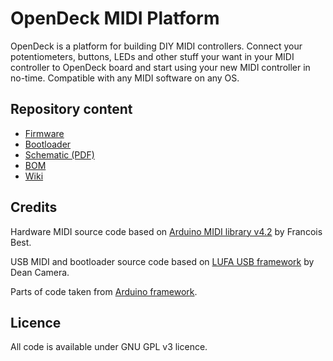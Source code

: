 # OpenDeck MIDI Platform

OpenDeck is a platform for building DIY MIDI controllers. Connect your potentiometers, buttons, LEDs and other stuff your want in your MIDI controller
to OpenDeck board and start using your new MIDI controller in no-time. Compatible with any MIDI software on any OS.

## Repository content
* [Firmware](https://github.com/paradajz/OpenDeck/tree/master/src/firmware)
* [Bootloader](https://github.com/paradajz/OpenDeck/tree/master/src/bootloader)
* [Schematic (PDF)](https://github.com/paradajz/OpenDeck/blob/master/bin/sch/OpenDeck-r1.1.0.pdf)
* [BOM](https://github.com/paradajz/OpenDeck/blob/master/bin/sch/OpenDeck-r1.1.0-bom.csv)
* [Wiki](https://github.com/paradajz/OpenDeck/wiki)

## Credits
Hardware MIDI source code based on [Arduino MIDI library v4.2](https://github.com/FortySevenEffects/arduino_midi_library/releases/tag/4.2) by Francois Best.

USB MIDI and bootloader source code based on [LUFA USB framework](http://www.fourwalledcubicle.com/LUFA.php) by Dean Camera.

Parts of code taken from [Arduino framework](https://github.com/arduino/Arduino).

## Licence
All code is available under GNU GPL v3 licence.